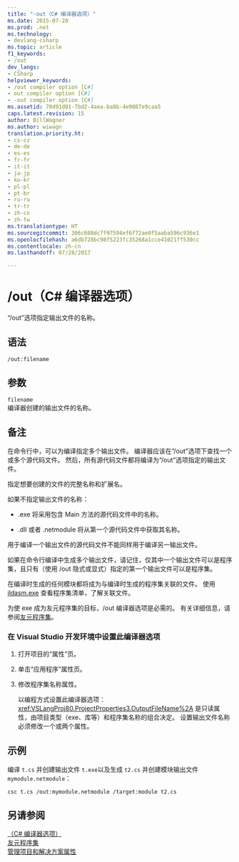 ```yaml
---
title: "-out（C# 编译器选项）"
ms.date: 2015-07-20
ms.prod: .net
ms.technology:
- devlang-csharp
ms.topic: article
f1_keywords:
- /out
dev_langs:
- CSharp
helpviewer_keywords:
- /out compiler option [C#]
- out compiler option [C#]
- -out compiler option [C#]
ms.assetid: 70d91d01-7bd2-4aea-ba8b-4e9807e9caa5
caps.latest.revision: 15
author: BillWagner
ms.author: wiwagn
translation.priority.ht:
- cs-cz
- de-de
- es-es
- fr-fr
- it-it
- ja-jp
- ko-kr
- pl-pl
- pt-br
- ru-ru
- tr-tr
- zh-cn
- zh-tw
ms.translationtype: HT
ms.sourcegitcommit: 306c608dc7f97594ef6f72ae0f5aaba596c936e1
ms.openlocfilehash: a6db728bc98f5223fc35268a1cce41021ff530cc
ms.contentlocale: zh-cn
ms.lasthandoff: 07/28/2017

---
```

# <a name="out-c-compiler-options"></a>/out（C# 编译器选项）
“/out”选项指定输出文件的名称。  
  
## <a name="syntax"></a>语法  
  
```console  
/out:filename  
```  
  
## <a name="arguments"></a>参数  
 `filename`  
 编译器创建的输出文件的名称。  
  
## <a name="remarks"></a>备注  
 在命令行中，可以为编译指定多个输出文件。 编译器应该在“/out”选项下查找一个或多个源代码文件。 然后，所有源代码文件都将编译为“/out”选项指定的输出文件。  
  
 指定想要创建的文件的完整名称和扩展名。  
  
 如果不指定输出文件的名称：  
  
-   .exe 将采用包含 Main 方法的源代码文件中的名称。  
  
-   .dll 或者 .netmodule 将从第一个源代码文件中获取其名称。  
  
 用于编译一个输出文件的源代码文件不能同样用于编译另一输出文件。  
  
 如果在命令行编译中生成多个输出文件，请记住，仅其中一个输出文件可以是程序集，且只有（使用 /out 隐式或显式）指定的第一个输出文件可以是程序集。  
  
 在编译时生成的任何模块都将成为与编译时生成的程序集关联的文件。 使用 [ildasm.exe](https://msdn.microsoft.com/library/f7dy01k1) 查看程序集清单，了解关联文件。  
  
 为使 exe 成为友元程序集的目标，/out 编译器选项是必需的。 有关详细信息，请参阅[友元程序集](http://msdn.microsoft.com/library/df0c70ea-2c2a-4bdc-9526-df951ad2d055)。  
  
### <a name="to-set-this-compiler-option-in-the-visual-studio-development-environment"></a>在 Visual Studio 开发环境中设置此编译器选项  
  
1.  打开项目的“属性”页。  
  
2.  单击“应用程序”属性页。  
  
3.  修改程序集名称属性。  
  
     以编程方式设置此编译器选项：<xref:VSLangProj80.ProjectProperties3.OutputFileName%2A> 是只读属性，由项目类型（exe、库等）和程序集名称的组合决定。 设置输出文件名称必须修改一个或两个属性。  
  
## <a name="example"></a>示例  
 编译 `t.cs` 并创建输出文件 `t.exe`以及生成 `t2.cs` 并创建模块输出文件 `mymodule.netmodule`：  
  
```console  
csc t.cs /out:mymodule.netmodule /target:module t2.cs  
```  
  
## <a name="see-also"></a>另请参阅  
 [（C# 编译器选项）](../../../csharp/language-reference/compiler-options/index.md)   
 [友元程序集](http://msdn.microsoft.com/library/df0c70ea-2c2a-4bdc-9526-df951ad2d055)   
 [管理项目和解决方案属性](/visualstudio/ide/managing-project-and-solution-properties)

